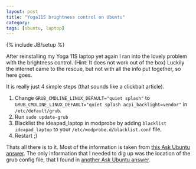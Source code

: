 ```yaml
---
layout: post
title: "Yoga11S brightness control on Ubuntu"
category: 
tags: [ubuntu, laptop]
---
```

{% include JB/setup %}

After reinstalling my Yoga 11S laptop yet again I ran into the lovely problem with the brightness control. (Hint: It does not work out of the box)
Luckily the internet came to the rescue, but not with all the info put together, so here goes.

<!--more-->

It is really just 4 simple steps (that sounds like a clickbait article).

1. Change `GRUB_CMDLINE_LINUX_DEFAULT="quiet splash"` to `GRUB_CMDLINE_LINUX_DEFAULT="quiet splash acpi_backlight=vendor"` in `/etc/default/grub`.
2. Run `sudo update-grub`
3. Blacklist the ideapad_laptop in modprobe by adding `blacklist ideapad_laptop` to your `/etc/modprobe.d/blacklist.conf` file.
4. Restart ;)

Thats all there is to it. 
Most of the information is taken from [this Ask Ubuntu answer](http://askubuntu.com/a/304762).
The only information that I needed to dig up was the location of the grub config file, that I found in [another Ask Ubuntu answer](http://askubuntu.com/questions/128463/how-to-control-brightness).

